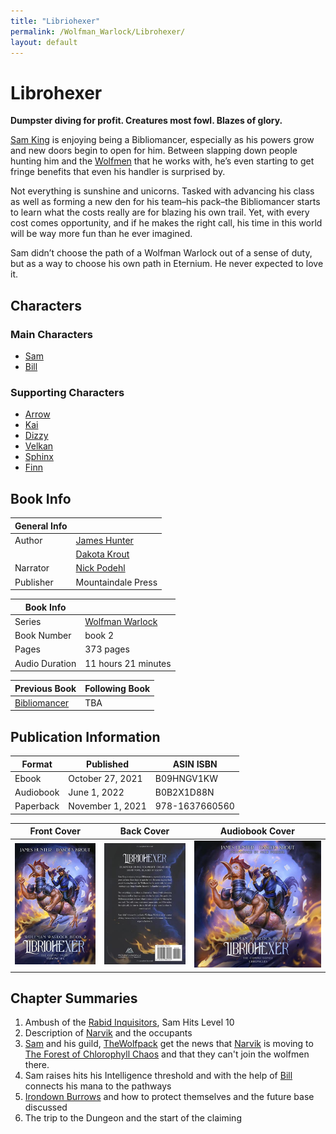```yaml
---
title: "Libriohexer"
permalink: /Wolfman_Warlock/Librohexer/
layout: default
---
```

# Librohexer

**Dumpster diving for profit. Creatures most fowl. Blazes of glory.**

[Sam King](../../_Characters/WolfmanWarlock/Sam.md) is enjoying being a Bibliomancer, especially as his powers grow and new doors begin to open for him. Between slapping down people hunting him and the [Wolfmen](../../_Characters/WolfmanWarlock/Wolfmen.md) that he works with, he’s even starting to get fringe benefits that even his handler is surprised by.

Not everything is sunshine and unicorns. Tasked with advancing his class as well as forming a new den for his team–his pack–the Bibliomancer starts to learn what the costs really are for blazing his own trail. Yet, with every cost comes opportunity, and if he makes the right call, his time in this world will be way more fun than he ever imagined.

Sam didn’t choose the path of a Wolfman Warlock out of a sense of duty, but as a way to choose his own path in Eternium. He never expected to love it.

## Characters

### Main Characters
- [Sam](../../_Characters/WolfmanWarlock/Sam.md)
- [Bill](../../_Characters/WolfmanWarlock/Bill.md)

### Supporting Characters
- [Arrow](../../_Characters/WolfmanWarlock/Arrow.md)
- [Kai](../../_Characters/WolfmanWarlock/Kai.md)
- [Dizzy](../../_Characters/WolfmanWarlock/Dizzy.md)
- [Velkan](../../_Characters/WolfmanWarlock/Velkan.md)
- [Sphinx](../../_Characters/WolfmanWarlock/Sphinx.md)
- [Finn](../../_Characters/WolfmanWarlock/Finn.md)

## Book Info

| General Info |  |
|---|---|
| Author| [James Hunter](../../_Lexicon/JamesHunter.md) |
|  | [Dakota Krout](../../_Lexicon/DakotaKrout.md) |
| Narrator| [Nick Podehl](../../_Lexicon/NickPodehl.md) |
| Publisher | Mountaindale Press |


| Book Info |  |
|---|---|
| Series | [Wolfman Warlock](WolfmanWarlock.md) |
| Book Number | book 2 |
| Pages | 373 pages |
| Audio Duration| 11 hours 21 minutes |

| Previous Book | Following Book |
|---|---|
| [Bibliomancer](Bibliomancer.md) | TBA |

## Publication Information

| Format | Published | ASIN ISBN |
|---|---|---|
| Ebook | October 27, 2021 | B09HNGV1KW |
| Audiobook | June 1, 2022 | B0B2X1D88N |
| Paperback | November 1, 2021 | 978-1637660560 | 


| Front Cover | Back Cover | Audiobook Cover |
|---|---|---|
| ![libriohexercover](../../images/Wolfman%20Warlock/Libriohexer/libriohexercover.jpg) | ![libriohexer_backcover](../../images/Wolfman%20Warlock/Libriohexer/libriohexer_backcover.jpg) | ![libriohexer_audiocover](../../images/Wolfman%20Warlock/Libriohexer/libriohexer_audiocover.jpg) | 




## Chapter Summaries

1. Ambush of the [Rabid Inquisitors](../../_Characters/WolfmanWarlock/RabidInquisitors.md), Sam Hits Level 10
2. Description of [Narvik](../../_Atlas/Narvik.md) and the occupants 
3. [Sam](../../_Characters/WolfmanWarlock/Sam.md) and his guild, [TheWolfpack](../../_Characters/WolfmanWarlock/TheWolfpack.md) get the news that [Narvik](../../_Atlas/Narvik.md) is moving to [The Forest of Chlorophyll Chaos](../../_Atlas/TheForestofChlorophyllChaos.md) and that they can't join the wolfmen there.
5. Sam raises hits his Intelligence threshold and with the help of [Bill](../../_Characters/WolfmanWarlock/Bill.md) connects his mana to the pathways 
6. [Irondown Burrows](../../_Atlas/IrondownBurrows.md) and how to protect themselves and the future base discussed
7. The trip to the Dungeon and the start of the claiming
